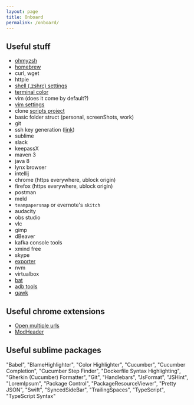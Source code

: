 ```yaml
---
layout: page
title: Onboard
permalink: /onboard/
---
```


## Useful stuff

- [ohmyzsh](https://github.com/robbyrussell/oh-my-zsh)
- [homebrew](https://brew.sh/)
- curl, wget
- httpie
- [shell (.zshrc) settings](https://github.com/filfreire/scripts/blob/master/dotrc)
- [terminal color](https://github.com/filfreire/scripts/blob/master/spacegray_eighties_macOs.terminal)
- vim (does it come by default?)
- [vim settings](https://github.com/filfreire/scripts/blob/master/.vimrc)
- clone [scripts project](https://github.com/filfreire/scripts)
- basic folder struct (personal, screenShots, work)
- git
- ssh key generation ([link](https://help.github.com/articles/generating-a-new-ssh-key-and-adding-it-to-the-ssh-agent/))
- sublime
- slack
- keepassX
- maven 3
- java 8
- lynx browser
- intellij
- chrome (https everywhere, ublock origin)
- firefox (https everywhere, ublock origin)
- postman
- meld
- `teampapersnap` or evernote's `skitch`
- audacity
- obs studio
- vlc
- gimp
- dBeaver
- kafka console tools
- xmind free
- skype
- [exporter](https://itunes.apple.com/us/app/exporter/id1099120373?mt=12)
- nvm
- virtualbox
- [bat](https://github.com/sharkdp/bat)
- [adb tools](https://stackoverflow.com/a/28208121/7468990)
- [gawk](https://www.gnu.org/software/gawk/)

## Useful chrome extensions

- [Open multiple urls](https://chrome.google.com/webstore/detail/open-multiple-urls/oifijhaokejakekmnjmphonojcfkpbbh?hl=en)
- [ModHeader](https://chrome.google.com/webstore/detail/modheader/idgpnmonknjnojddfkpgkljpfnnfcklj)

## Useful sublime packages

"Babel",
"BlameHighlighter",
"Color Highlighter",
"Cucumber",
"Cucumber Completion",
"Cucumber Step Finder",
"Dockerfile Syntax Highlighting",
"Gherkin (Cucumber) Formatter",
"Git",
"Handlebars",
"JsFormat",
"JSHint",
"LoremIpsum",
"Package Control",
"PackageResourceViewer",
"Pretty JSON",
"Swift",
"SyncedSideBar",
"TrailingSpaces",
"TypeScript",
"TypeScript Syntax"
